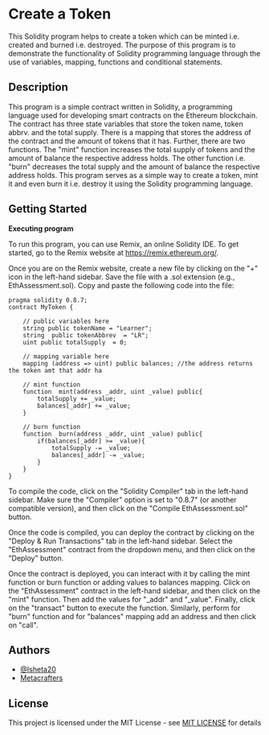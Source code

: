 
# Create a Token

This Solidity program helps to create a token which can be minted i.e. created and burned i.e. destroyed. The purpose of this program is to demonstrate the functionality of Solidity programming language through the use of variables, mapping, functions and conditional statements.


## Description
This program is a simple contract written in Solidity, a programming language used for developing smart contracts on the Ethereum blockchain. The contract has three state variables that store the token name, token abbrv. and the total supply. There is a mapping that stores the address of the contract and the amount of tokens that it has. Further, there are two functions. The "mint" function increases the total supply of tokens and the amount of balance the respective address holds. The other function i.e. "burn" decreases the total supply and the amount of balance the respective address holds. This program serves as a simple way to create a token, mint it and even burn it i.e. destroy it using the Solidity programming language.


## Getting Started
**Executing program**

To run this program, you can use Remix, an online Solidity IDE. To get started, go to the Remix website at https://remix.ethereum.org/.

Once you are on the Remix website, create a new file by clicking on the "+" icon in the left-hand sidebar. Save the file with a .sol extension (e.g., EthAssessment.sol). Copy and paste the following code into the file:

    pragma solidity 0.8.7;
    contract MyToken {

        // public variables here
        string public tokenName = "Learner";
        string  public tokenAbbrev  = "LR";
        uint public totalSupply  = 0;

        // mapping variable here
        mapping (address => uint) public balances; //the address returns the token amt that addr ha

        // mint function
        function  mint(address _addr, uint _value) public{
            totalSupply += _value;
            balances[_addr] += _value;
        }

        // burn function
        function  burn(address _addr, uint _value) public{
            if(balances[_addr] >= _value){
                totalSupply -= _value;
                balances[_addr] -= _value;
            }
        }
    }

To compile the code, click on the "Solidity Compiler" tab in the left-hand sidebar. Make sure the "Compiler" option is set to "0.8.7" (or another compatible version), and then click on the "Compile EthAssessment.sol" button.

Once the code is compiled, you can deploy the contract by clicking on the "Deploy & Run Transactions" tab in the left-hand sidebar. Select the "EthAssessment" contract from the dropdown menu, and then click on the "Deploy" button.

Once the contract is deployed, you can interact with it by calling the mint function or burn function or adding values to balances mapping. Click on the "EthAssessment" contract in the left-hand sidebar, and then click on the "mint" function. Then add the values for "_addr" and "_value". Finally, click on the "transact" button to execute the function. Similarly, perform for "burn" function and for "balances" mapping add an address and then click on "call".


## Authors

- [@Isheta20](https://github.com/Isheta20)
- [Metacrafters](https://twitter.com/metacraftersio)


## License

This project is licensed under the MIT License - see [MIT LICENSE](https://github.com/Isheta20/ETHAssessement/blob/main/LICENSE)
 for details

